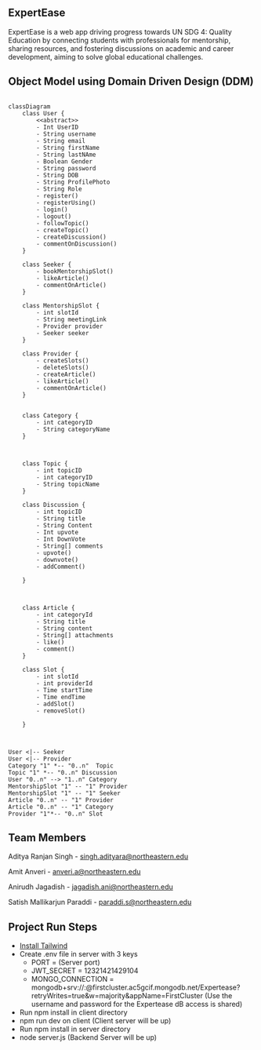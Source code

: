 

## ExpertEase

ExpertEase is a web app driving progress towards UN SDG 4: Quality Education by connecting students with professionals for mentorship, sharing resources, and fostering discussions on academic and career development, aiming to solve global educational challenges.

## Object Model using Domain Driven Design (DDM)

```mermaid

classDiagram
    class User {
        <<abstract>>
        - Int UserID
        - String username
        - String email
        - String firstName
        - String lastNAme
        - Boolean Gender       
        - String password
        - String DOB
        - String ProfilePhoto
        - String Role
        - register()
        - registerUsing()
        - login()
        - logout()
        - followTopic()
        - createTopic()
        - createDiscussion()
        - commentOnDiscussion()
    }
 
    class Seeker {
        - bookMentorshipSlot()
        - likeArticle()
        - commentOnArticle()
    }

    class MentorshipSlot {
        - int slotId
        - String meetingLink
        - Provider provider
        - Seeker seeker
    }
 
    class Provider {
        - createSlots()
        - deleteSlots()
        - createArticle()
        - likeArticle()
        - commentOnArticle()
    }


    class Category {
        - int categoryID
        - String categoryName
    }



    class Topic {
        - int topicID
        - int categoryID
        - String topicName
    }
 
    class Discussion {
        - int topicID
        - String title
        - String Content
        - Int upvote
        - Int DownVote
        - String[] comments
        - upvote()
        - downvote()
        - addComment()
        
    }
 

 
    class Article {
        - int categoryId
        - String title
        - String content
        - String[] attachments
        - like()
        - comment()
    }

    class Slot {
        - int slotId
        - int providerId
        - Time startTime
        - Time endTime
        - addSlot()
        - removeSlot()

    }


 
User <|-- Seeker
User <|-- Provider
Category "1" *-- "0..n"  Topic
Topic "1" *-- "0..n" Discussion
User "0..n" --> "1..n" Category
MentorshipSlot "1" -- "1" Provider
MentorshipSlot "1" -- "1" Seeker
Article "0..n" -- "1" Provider
Article "0..n" -- "1" Category
Provider "1"*-- "0..n" Slot

```



## Team Members

Aditya Ranjan Singh - singh.adityara@northeastern.edu

Amit Anveri - anveri.a@northeastern.edu

Anirudh Jagadish - jagadish.ani@northeastern.edu

Satish Mallikarjun Paraddi - paraddi.s@northeastern.edu

## Project Run Steps
- [Install Tailwind](https://tailwindcss.com/docs/guides/vite)
- Create .env file in server with 3 keys
  - PORT = (Server port)
  - JWT_SECRET = 12321421429104
  - MONGO_CONNECTION = mongodb+srv://<Username>:<Password>@firstcluster.ac5gcif.mongodb.net/Expertease?retryWrites=true&w=majority&appName=FirstCluster (Use the username and password for the Expertease dB access is shared)
- Run npm install in client directory
- npm run dev on client (Client server will be  up)
- Run npm install in server directory
- node server.js (Backend Server will be up)
